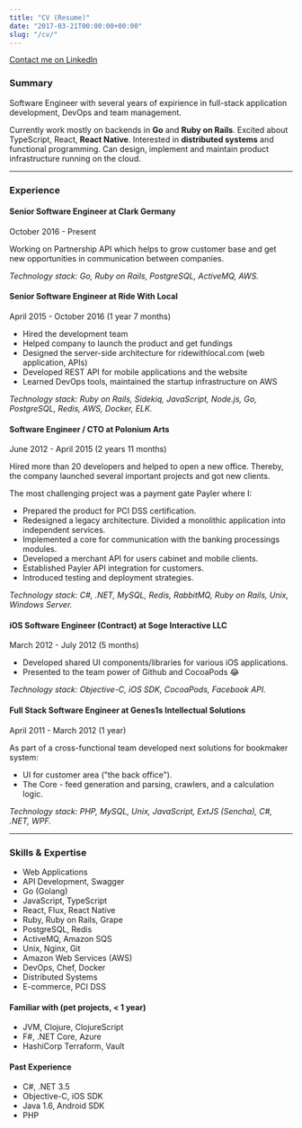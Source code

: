 ```yaml
---
title: "CV (Resume)"
date: "2017-03-21T00:00:00+00:00"
slug: "/cv/"
---
```


[Contact me on LinkedIn](https://www.linkedin.com/in/akrisanov/)

### Summary

Software Engineer with several years of expirience in full-stack application development, DevOps and team management.

Currently work mostly on backends in **Go** and **Ruby on Rails**.
Excited about TypeScript, React, **React Native**.
Interested in **distributed systems** and functional programming.
Can design, implement and maintain product infrastructure running on the cloud.

--------------

### Experience

#### Senior Software Engineer at Clark Germany
October 2016 - Present

Working on Partnership API which helps to grow customer base and get new opportunities in communication
between companies.

_Technology stack: Go, Ruby on Rails, PostgreSQL, ActiveMQ, AWS._

#### Senior Software Engineer at Ride With Local
April 2015 - October 2016 (1 year 7 months)

* Hired the development team
* Helped company to launch the product and get fundings
* Designed the server-side architecture for ridewithlocal.com (web application, APIs)
* Developed REST API for mobile applications and the website
* Learned DevOps tools, maintained the startup infrastructure on AWS

_Technology stack: Ruby on Rails, Sidekiq, JavaScript, Node.js, Go, PostgreSQL, Redis, AWS, Docker, ELK._

#### Software Engineer / CTO at Polonium Arts
June 2012 - April 2015 (2 years 11 months)

Hired more than 20 developers and helped to open a new office. Thereby, the company launched several
important projects and got new clients.

The most challenging project was a payment gate Payler where I:

* Prepared the product for PCI DSS certification.
* Redesigned a legacy architecture. Divided a monolithic application into independent services.
* Implemented a core for communication with the banking processings modules.
* Developed a merchant API for users cabinet and mobile clients.
* Established Payler API integration for customers.
* Introduced testing and deployment strategies.

_Technology stack: C#, .NET, MySQL, Redis, RabbitMQ, Ruby on Rails, Unix, Windows Server._

#### iOS Software Engineer (Contract) at Soge Interactive LLC
March 2012 - July 2012 (5 months)

* Developed shared UI components/libraries for various iOS applications.
* Presented to the team power of Github and CocoaPods 😂

_Technology stack: Objective-C, iOS SDK, CocoaPods, Facebook API._

#### Full Stack Software Engineer at Genes1s Intellectual Solutions
April 2011 - March 2012 (1 year)

As part of a cross-functional team developed next solutions for bookmaker system:

* UI for customer area ("the back office").
* The Core - feed generation and parsing, crawlers, and a calculation logic.

_Technology stack: PHP, MySQL, Unix, JavaScript, ExtJS (Sencha), C#, .NET, WPF._

----------------

### Skills & Expertise

* Web Applications
* API Development, Swagger
* Go (Golang)
* JavaScript, TypeScript
* React, Flux, React Native
* Ruby, Ruby on Rails, Grape
* PostgreSQL, Redis
* ActiveMQ, Amazon SQS
* Unix, Nginx, Git
* Amazon Web Services (AWS)
* DevOps, Chef, Docker
* Distributed Systems
* E-commerce, PCI DSS

#### Familiar with (pet projects, < 1 year)

* JVM, Clojure, ClojureScript
* F#, .NET Core, Azure
* HashiCorp Terraform, Vault

#### Past Experience

* C#, .NET 3.5
* Objective-C, iOS SDK
* Java 1.6, Android SDK
* PHP
